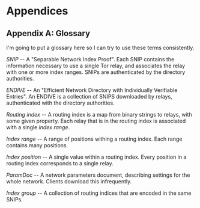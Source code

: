 <!-- Section A --> <a id='SA'></a>

# Appendices

<!-- Section A.1 --> <a id='SA.1'></a>

## Appendix A: Glossary

I'm going to put a glossary here so I can try to use these terms
consistently.

*SNIP* -- A "Separable Network Index Proof".  Each SNIP contains the
information necessary to use a single Tor relay, and associates the relay
with one or more index ranges. SNIPs are authenticated by the directory
authorities.

*ENDIVE* -- An "Efficient Network Directory with Individually Verifiable
Entries".  An ENDIVE is a collection of SNIPS downloaded by relays,
authenticated with the directory authorities.

*Routing index* -- A routing index is a map from binary strings to relays,
with some given property.  Each relay that is in the routing index is
associated with a single *index range*.

*Index range* -- A range of positions withing a routing index.  Each range
 contains many positions.

*Index position* -- A single value within a routing index.  Every position in
 a routing index corresponds to a single relay.

*ParamDoc* -- A network parameters document, describing settings for the
 whole network.  Clients download this infrequently.

*Index group* -- A collection of routing indices that are encoded in the same
 SNIPs.
